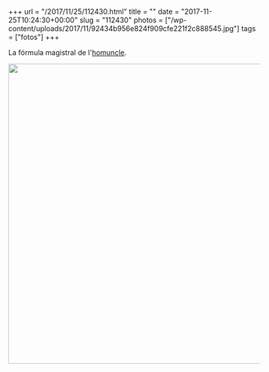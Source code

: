 +++
url = "/2017/11/25/112430.html"
title = ""
date = "2017-11-25T10:24:30+00:00"
slug = "112430"
photos = ["/wp-content/uploads/2017/11/92434b956e824f909cfe221f2c888545.jpg"]
tags = ["fotos"]
+++

La fórmula magistral de l'[homuncle](https://ca.wikipedia.org/wiki/Homuncle).

<img src="/wp-content/uploads/2017/11/92434b956e824f909cfe221f2c888545.jpg" width="600" height="600" />
